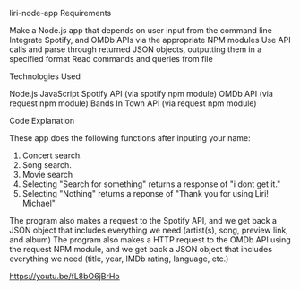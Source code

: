 liri-node-app
Requirements

Make a Node.js app that depends on user input from the command line
Integrate Spotify, and OMDb APIs via the appropriate NPM modules
Use API calls and parse through returned JSON objects, outputting them in a specified format
Read commands and queries from file

Technologies Used

Node.js
JavaScript
Spotify API (via spotify npm module)
OMDb API (via request npm module)
Bands In Town API (via request npm module)

Code Explanation

These app does the following functions after inputing your name:
1. Concert search.
2. Song search.
3. Movie search
4. Selecting "Search for something" returns a response of "i dont get it."
5. Selecting "Nothing" returns a reponse of "Thank you for using Liri! Michael"

The program also makes a request to the Spotify API, and we get back a JSON object that includes everything we need (artist(s), song, preview link, and album)
The program also makes a HTTP request to the OMDb API using the request NPM module, and we get back a JSON object that includes everything we need (title, year, IMDb rating, language, etc.)

https://youtu.be/fL8bO6jBrHo